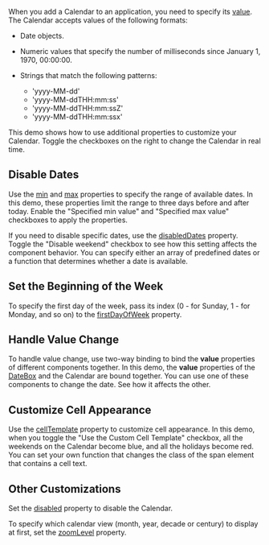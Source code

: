 When you add a Calendar to an application, you need to specify its [value](/Documentation/ApiReference/UI_Components/dxCalendar/Configuration/#value). The Calendar accepts values of the following formats: 

- Date objects.

- Numeric values that specify the number of milliseconds since January 1, 1970, 00:00:00.

- Strings that match the following patterns: 
    - 'yyyy-MM-dd'
    - 'yyyy-MM-ddTHH:mm:ss'
    - 'yyyy-MM-ddTHH:mm:ssZ'
    - 'yyyy-MM-ddTHH:mm:ssx' 

This demo shows how to use additional properties to customize your Calendar. Toggle the checkboxes on the right to change the Calendar in real time.

## Disable Dates

Use the [min](/Documentation/ApiReference/UI_Components/dxCalendar/Configuration/#min) and [max](/Documentation/ApiReference/UI_Components/dxCalendar/Configuration/#max) properties to specify the range of available dates. In this demo, these properties limit the range to three days before and after today. Enable the "Specified min value" and "Specified max value" checkboxes to apply the properties.

If you need to disable specific dates, use the [disabledDates](/Documentation/ApiReference/UI_Components/dxCalendar/Configuration/#disabledDates) property. Toggle the "Disable weekend" checkbox to see how this setting affects the component behavior. You can specify either an array of predefined dates or a function that determines whether a date is available.

## Set the Beginning of the Week

To specify the first day of the week, pass its index (0 - for Sunday, 1 - for Monday, and so on) to the [firstDayOfWeek](/Documentation/ApiReference/UI_Components/dxCalendar/Configuration/#firstDayOfWeek) property.

## Handle Value Change

To handle value change, use two-way binding to bind the **value** properties of different components together. In this demo, the **value** properties of the [DateBox](/Documentation/Guide/UI_Components/DateBox/Getting_Started_with_DateBox/) and the Calendar are bound together. You can use one of these components to change the date. See how it affects the other.

## Customize Cell Appearance

Use the [cellTemplate](/Documentation/ApiReference/UI_Components/dxCalendar/Configuration/#cellTemplate) property to customize cell appearance. In this demo, when you toggle the "Use the Custom Cell Template" checkbox, all the weekends on the Calendar become blue, and all the holidays become red. You can set your own function that changes the class of the span element that contains a cell text.

## Other Customizations

Set the [disabled](/Documentation/ApiReference/UI_Components/dxCalendar/Configuration/#disabled) property to disable the Calendar.

To specify which calendar view (month, year, decade or century) to display at first, set the [zoomLevel](/Documentation/ApiReference/UI_Components/dxCalendar/Configuration/#zoomLevel) property.